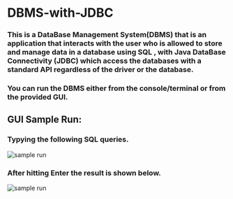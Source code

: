 # DBMS-with-JDBC

### This is a DataBase Management System(DBMS) that is an application that interacts with the user who is allowed to store and manage data in a database using SQL , with Java DataBase Connectivity (JDBC) which access the databases with a standard API regardless of the driver or the database.

### You can run the DBMS either from the console/terminal or from the provided GUI.

## GUI Sample Run:

### Typying the following SQL queries.

![sample run](https://raw.githubusercontent.com/youssef-ahmed/DBMS-with-JDBC/master/snap1.JPG)

### After hitting Enter the result is shown below.

![sample run](https://raw.githubusercontent.com/youssef-ahmed/DBMS-with-JDBC/master/snap2.JPG)
